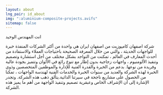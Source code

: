 ```yaml
---
layout: about
lng_pair: id_about
img: ":aluminium-composite-projects.avifs"
sitemap: false
---
```


انت المهندس الوحيد

شركة اصفهان کامپوزیت من اصفهان ایران هي واحدة من أكثر الشركات المنفذة خبرة للواجهات الحديثة ، والتي من خلال المعرفة الصحيحة باحتياجات العملاء والاستفادة من أحدث المعارف في العالم ، تمكنت من التواجد بشكل مختلف من أجل استشارة وتصميم وتنفيذ الألومنيوم ، واجهات زجاجية بدون إطار مع تنوع رائع في الألوان وتتميز بجودة عالية وفريدة من نوعها. بدعم من الخبرة والقدرة الفنية للإدارة والموظفين المتخصصين وذوي الخبرة لهذه الشركة والعديد من سنوات الخبرة والخدمات الفنية لهندسة الواجهات ، تمكنا من الحصول على مشاريع ناجحة في سيرتنا الذاتية.يتألق ذهب هذه الشركة. وتجدر الإشارة إلى أن الإشراف الخاص وعبقرية تصميم وتنفيذ الواجهة من أهم ما يميز هذه الشركة.
